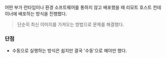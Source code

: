 
어떤 부가 런타임이나 환경 소프트웨어를 통하지 않고 배포했을 때
리모트 호스트 컨테이너에 배포하는 방식을 진행했다.
> 단순히 최신 이미지를 가져오는 방법으로 문제를 해결했다.

### 단점
- 수동으로 실행하는 방식은 쉽지만 결국 '수동'으로 해야만 했다.